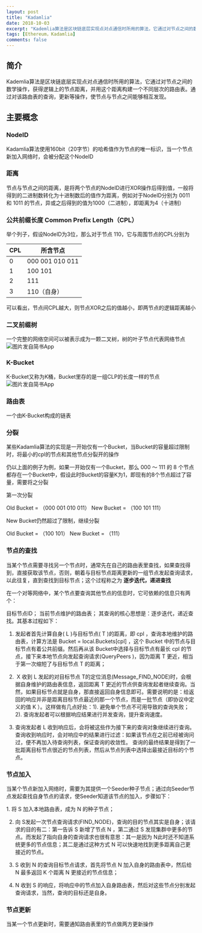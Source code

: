 ```yaml
---
layout: post
title: "Kadamlia"
date: 2018-10-03
excerpt: "Kademlia算法是区块链底层实现点对点通信时所用的算法，它通过对节点之间的数学操作，获得逻辑上的节点距离，并用这个距离构建一个不同层次的路由表。通过对该路由表的查询，更新等操作，使节点与节点之间能够相互发现。"
tags: [Ethereum，Kadamlia]
comments: false
---
```


## 简介

Kademlia算法是区块链底层实现点对点通信时所用的算法，它通过对节点之间的数学操作，获得逻辑上的节点距离，并用这个距离构建一个不同层次的路由表。通过对该路由表的查询，更新等操作，使节点与节点之间能够相互发现。

## 主要概念

### NodeID

Kadamlia算法使用160bit（20字节）的哈希值作为节点的唯一标识，当一个节点新加入网络时，会被分配这个NodeID

### 距离

节点与节点之间的距离，是将两个节点的NodeID进行XOR操作后得到值，一般将得到的二进制数转化为十进制数后的值作为距离，例如对于NodeID分别为 0011 和 1011 的节点，异或之后得到的值为1000（二进制），即距离为4（十进制） 

### 公共前缀长度 Common Prefix Length（CPL）

举个列子，假设NodeID为3位，那么对于节点 110，它与周围节点的CPL分别为

| CPL | 所含节点|
| - | - | 
| 0 | 000 001 010 011 |
| 1 | 100 101 |
| 2 | 111 |
| 3 | 110（自身） |

可以看出，节点间CPL越大，则节点XOR之后的值越小，即两节点的逻辑距离越小

### 二叉前缀树

一个完整的网络空间可以被表示成为一颗二叉树，树的叶子节点代表网络节点
![图片发自简书App](http://upload-images.jianshu.io/upload_images/14287187-19606d7f4576e17d.jpg)

### K-Bucket

K-Bucket又称为K桶，Bucket里存的是一组CLP的长度一样的节点
![图片发自简书App](http://upload-images.jianshu.io/upload_images/14287187-40f7475486bfba81.jpg)



### 路由表

一个由K-Bucket构成的链表

### 分裂

某些Kadamlia算法的实现是一开始仅有一个Bucket，当Bucket的容量超过限制时，将最小的cpl的节点和其他节点分裂开的操作

仍以上面的例子为例，如果一开始仅有一个Bucket，那么 000 ～ 111 的 8 个节点都存在一个Bucket中，假设此时Bucket的容量K为1，即现有的8个节点超过了容量，需要将之分裂

第一次分裂

Old Bucket = （000 001 010 011）
New Bucket = （100 101 111）

New Bucket仍然超过了限制，继续分裂

Old Bucket = （100 101）
New Bucket = （111）

### 节点的查找

当某个节点需要寻找另一个节点时，通常先在自己的路由表里查找，如果查找得到，直接获取该节点，否则，朝着与目标节点距离更新的一组节点发起查询请求，以此往复，直到查找到目标节点；这个过程称之为 **逐步迭代，递进查找**

在一个对等网络中，某个节点要查询其他节点的信息时，它可依赖的信息只有两个：

目标节点ID；
当前节点维护的路由表；
其查询的核心思想是：逐步迭代，递近查找。其基本过程如下：

1. 发起者首先计算自身(​ L )与目标节点(​ T )的距离，即​ cpl ，查询本地维护的路由表，计算方法是​ Bucket = local.Buckets[cpl] ，这个 Bucket ​中的节点与目标节点有着公共前缀。然后再从该 Bucket ​中选择与目标节点有最长​ cpl  的节点​，接下来本地节点向​发起查询请求(​ QueryPeers )，因为​距离 T ​更近，相当于第一次缩短了与目标节点​ T 的距离；

2. ​ X 收到 L ​发起的对目标节点 T ​的定位消息(Message_FIND_NODE)时，会根据自身维护的路由表信息，返回距离​ T 更近的节点供查询发起者继续查询。当然，如果目标节点就是​自身，那直接返回自身信息即可。需要说明的是：​给​返回的响应并非是距离目标节点最近的那一个节点，而是一批节点（即协议中定义的​值 K ）。这样做有几点好处：1). 避免单个节点不可用导致的查询失败；2). 查询发起者可以根据响应结果进行并发查询，提升查询速度。

3. 查询发起者 L 收到响应后，会将被这些作为接下来的查询对象继续进行查询。查询收到响应时，会对响应中的结果进行过滤：如果该节点在之前已经被询问过，便不再加入待查询列表，保证查询的收敛性。
查询的最终结果是得到了一批距离目标节点很近的节点列表，然后从节点列表中选择出最接近目标的​个节点。

### 节点加入

当某个节点新加入网络时，需要为其提供一个Seeder种子节点；通过向Seeder节点发起查找自身节点的请求，使Seeder知道该节点的加入，步骤如下：

​1. 将 S 加入本地路由表，​成为 N ​的种子节点；

2. ​向 S ​发起一次节点查询请求(FIND_NODE)，查询的目的节点其实是​自身；该请求的目的有二：第一告诉 S ​新增了节点 N ​，第二​通过​ S 发现集群中更多的节点。而​发起了指向自身的查询请求也很有意思：其一是因为 N ​此时还不知道系统更多的节点信息；其二是通过这种方式​ N 可以快速地找到更多距离自己更接近的节点。

3. S 收到 N ​的查询目标节点​请求，首先将​节点 N 加入自身的路由表中，然后给​ N 最多返回​ K 个距离 N ​更接近的节点信息；
​
4. N 收到​ S 的响应，将响应中的节点加入自身路由表，然后对这些节点分别发起查询请求，当然，查询的目标还是​自身。

### 节点更新

当某一个节点更新时，需要通知路由表里的节点做两方更新操作 




